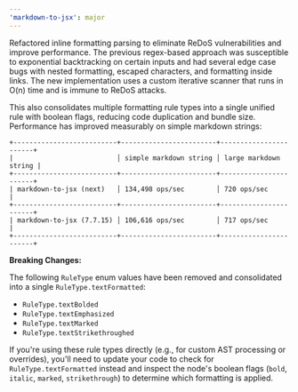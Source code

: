 ```yaml
---
'markdown-to-jsx': major
---
```


Refactored inline formatting parsing to eliminate ReDoS vulnerabilities and improve performance. The previous regex-based approach was susceptible to exponential backtracking on certain inputs and had several edge case bugs with nested formatting, escaped characters, and formatting inside links. The new implementation uses a custom iterative scanner that runs in O(n) time and is immune to ReDoS attacks.

This also consolidates multiple formatting rule types into a single unified rule with boolean flags, reducing code duplication and bundle size. Performance has improved measurably on simple markdown strings:

```
+--------------------------+------------------------+-----------------------+
|                          │ simple markdown string │ large markdown string |
+--------------------------+------------------------+-----------------------+
| markdown-to-jsx (next)   │ 134,498 ops/sec        │ 720 ops/sec           |
+--------------------------+------------------------+-----------------------+
| markdown-to-jsx (7.7.15) │ 106,616 ops/sec        │ 717 ops/sec           |
+--------------------------+------------------------+-----------------------+
```

**Breaking Changes:**

The following `RuleType` enum values have been removed and consolidated into a single `RuleType.textFormatted`:

- `RuleType.textBolded`
- `RuleType.textEmphasized`
- `RuleType.textMarked`
- `RuleType.textStrikethroughed`

If you're using these rule types directly (e.g., for custom AST processing or overrides), you'll need to update your code to check for `RuleType.textFormatted` instead and inspect the node's boolean flags (`bold`, `italic`, `marked`, `strikethrough`) to determine which formatting is applied.
